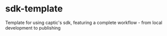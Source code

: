 # sdk-template
Template for using captic's sdk, featuring a complete workflow - from local development to publishing

